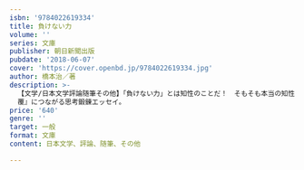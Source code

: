 ```yaml
---
isbn: '9784022619334'
title: 負けない力
volume: ''
series: 文庫
publisher: 朝日新聞出版
pubdate: '2018-06-07'
cover: 'https://cover.openbd.jp/9784022619334.jpg'
author: 橋本治／著
description: >-
  【文学/日本文学評論随筆その他】「負けない力」とは知性のことだ！　そもそも本当の知性とは何か？「勉強が出来る」「頭がいい」ことが重視されてきた結果、「負け続けてきた」この国で、知性を手にするために。ロングセラー『知性の
  覆』につながる思考鍛錬エッセイ。
price: '640'
genre: ''
target: 一般
format: 文庫
content: 日本文学、評論、随筆、その他

---
```

